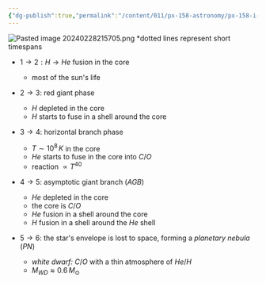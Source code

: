 ```yaml
---
{"dg-publish":true,"permalink":"/content/011/px-158-astronomy/px-158-i-stars/px-158-i6c-evolution-of-a-sun-like-star/","noteIcon":"1","created":"2025-08-27T13:14:00.456+01:00","updated":"2024-11-26T20:14:21.000+00:00"}
---
```


![Pasted image 20240228215705.png](/img/user/pics/Pasted%20image%2020240228215705.png)
*dotted lines represent short timespans

- $1\to2: H\to He$ fusion in the core
	- most of the sun's life

- $2\to3:$ red giant phase
	- $H$ depleted in the core
	- $H$ starts to fuse in a shell around the core

- $3\to4:$ horizontal branch phase
	- $T\sim10^{8}\,K$ in the core
	- $He$ starts to fuse in the core into $C/O$
	- reaction $\propto T^{40}$

- $4\to5:$ asymptotic giant branch (*AGB*)
	- $He$ depleted in the core
	- the core is $C/O$
	- $He$ fusion in a shell around the core
	- $H$ fusion in a shell around the $He$ shell

- $5\to6:$ the star's envelope is lost to space, forming a *planetary nebula* (*PN*)
	- *white dwarf:* $C/O$ with a thin atmosphere of $He/H$
	- $M_{WD}\approx 0.6\,M_{\odot}$
